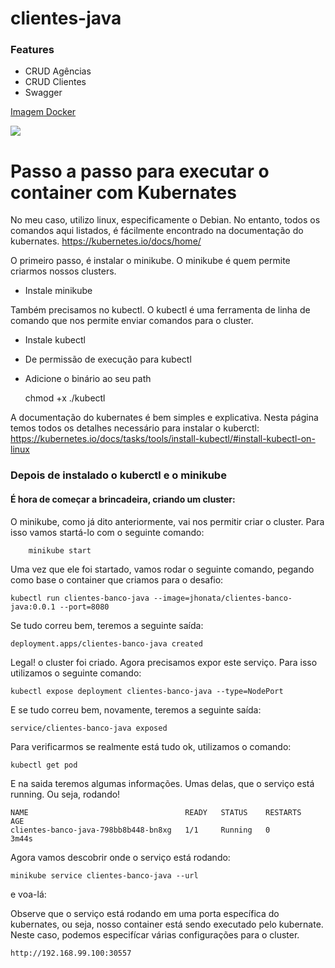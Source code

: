 
# clientes-java

### Features

- CRUD Agências
- CRUD Clientes
- Swagger 

[Imagem Docker][id/name] 

[id/name]: https://cloud.docker.com/u/jhonata/repository/docker/jhonata/clientes-banco-java
[![](https://cdn.iconscout.com/icon/free/png-128/docker-226091.png)](https://cloud.docker.com/u/jhonata/repository/docker/jhonata/clientes-banco-java)



# Passo a passo para executar o container com Kubernates

No meu caso, utilizo linux, especificamente o Debian. No entanto, todos os comandos aqui listados, é fácilmente encontrado na documentação do kubernates. https://kubernetes.io/docs/home/

O primeiro passo, é instalar o minikube. O minikube é quem permite criarmos nossos clusters.

- Instale minikube

Também precisamos no kubectl. O kubectl é uma ferramenta de linha de comando que nos permite enviar comandos para o cluster.

-  Instale kubectl

- De permissão de execução para kubectl 

- Adicione o binário ao seu path 

    chmod +x ./kubectl
	
A documentação do kubernates é bem simples e explicativa. Nesta página temos todos os detalhes necessário para instalar o kuberctl: https://kubernetes.io/docs/tasks/tools/install-kubectl/#install-kubectl-on-linux

### Depois de instalado o kuberctl e o minikube
#### É hora de começar a brincadeira, criando um cluster:

O minikube, como já dito anteriormente, vai nos  permitir criar o cluster.
 Para isso vamos startá-lo com o seguinte comando:
 
 ```
     minikube start
 ```
 
Uma vez que ele foi startado, vamos rodar o seguinte comando, pegando como base o container que criamos para o desafio: 

    kubectl run clientes-banco-java --image=jhonata/clientes-banco-java:0.0.1 --port=8080


Se tudo correu bem, teremos a seguinte saída:

    deployment.apps/clientes-banco-java created

Legal! o cluster foi criado. Agora precisamos expor este serviço. Para isso utilizamos o seguinte comando: 

    kubectl expose deployment clientes-banco-java --type=NodePort

E se tudo correu bem, novamente, teremos a seguinte saída:

    service/clientes-banco-java exposed

Para verificarmos se realmente está tudo ok, utilizamos o comando: 

    kubectl get pod

E na saida teremos algumas informações. Umas delas, que o serviço está running. Ou seja, rodando!

    NAME                                   READY   STATUS    RESTARTS   AGE
    clientes-banco-java-798bb8b448-bn8xg   1/1     Running   0          3m44s

Agora vamos descobrir onde o serviço está rodando:

    minikube service clientes-banco-java --url

e voa-lá:

Observe que o serviço está rodando em uma porta específica do kubernates, ou seja, nosso container está sendo executado pelo kubernate. Neste caso, podemos especifícar várias configurações para o cluster.

    http://192.168.99.100:30557


